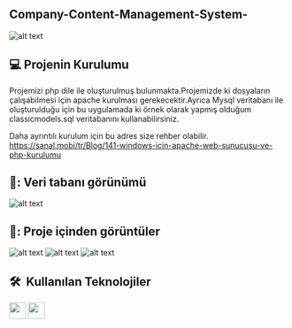 ## Company-Content-Management-System-



![alt text](https://quasa.io/storage/images/news/Rw8fpNmIAJGf8m03cEZRSde2a6r7UdFQ7RcO1J53.png)



 ## :computer: Projenin Kurulumu
 Projemizi php dile ile oluşturulmuş bulunmakta.Projemizde ki dosyaların çalışabilmesi için apache kurulması gerekecektir.Ayrıca Mysql veritabanı ile oluşturulduğu için bu uygulamada ki örnek olarak yapmış olduğum classicmodels.sql veritabanını kullanabilirsiniz.
 
 Daha ayrıntılı kurulum için bu adres size rehber olabilir. https://sanal.mobi/tr/Blog/141-windows-icin-apache-web-sunucusu-ve-php-kurulumu
 
  ## 📑: Veri tabanı görünümü
 
 ![alt text](https://quasa.io/storage/images/news/Rw8fpNmIAJGf8m03cEZRSde2a6r7UdFQ7RcO1J53.png)



 ## 🙈: Proje içinden görüntüler
 
 ![alt text](https://github.com/nuri35/The-guide-robot-that-prepares-the-fitness-training-program/blob/master/images/a.PNG)
 ![alt text](https://github.com/nuri35/The-guide-robot-that-prepares-the-fitness-training-program/blob/master/images/b.PNG)
 ![alt text](https://github.com/nuri35/The-guide-robot-that-prepares-the-fitness-training-program/blob/master/images/c.PNG)

<h2> 🛠 &nbsp;Kullanılan Teknolojiler</h2>

<code><img height="30" src="https://d1.awsstatic.com/asset-repository/products/amazon-rds/1024px-MySQL.ff87215b43fd7292af172e2a5d9b844217262571.png"></code>
<code><img height="30" src="https://upload.wikimedia.org/wikipedia/commons/2/27/PHP-logo.svg"></code>
